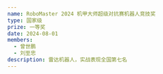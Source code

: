 ```yaml
---
name: RoboMaster 2024 机甲大师超级对抗赛机器人竞技奖
type: 国家级
prize: 一等奖
date: 2024-08-01
members: 
  - 曾世鹏
  - 刘至忠
description: 雷达机器人，实战表现全国第七名
---
```

